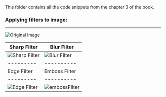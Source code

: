 
This folder contains all the code snippets from the chapter 3 of the book. 


### Applying filters to image:
_______________________________________________________________________________________________________________________________


![Original Image](https://github.com/arpitj07/OpenCV-with-Python/blob/master/Project-2/OriginalImage.jpg)

Sharp Filter| Blur Filter
---------|----------
![Sharp Filter](https://github.com/arpitj07/OpenCV-with-Python/blob/master/Project-2/sharpFilter.jpg) |![Blur Filter](https://github.com/arpitj07/OpenCV-with-Python/blob/master/Project-2/blurFilter.jpg)
---------|----------
 Edge Filter | Emboss Filter 
---------|----------
![ Edge Filter ](https://github.com/arpitj07/OpenCV-with-Python/blob/master/Project-2/edgeFilter.jpg) | ![embossFilter](https://github.com/arpitj07/OpenCV-with-Python/blob/master/Project-2/embossFilter.jpg)
